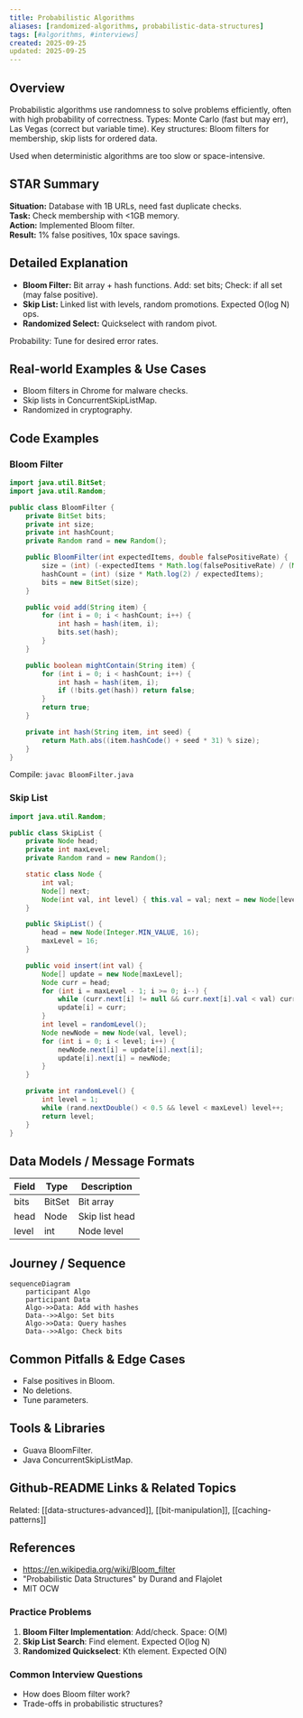 ```yaml
---
title: Probabilistic Algorithms
aliases: [randomized-algorithms, probabilistic-data-structures]
tags: [#algorithms, #interviews]
created: 2025-09-25
updated: 2025-09-25
---
```


## Overview
Probabilistic algorithms use randomness to solve problems efficiently, often with high probability of correctness. Types: Monte Carlo (fast but may err), Las Vegas (correct but variable time). Key structures: Bloom filters for membership, skip lists for ordered data.

Used when deterministic algorithms are too slow or space-intensive.

## STAR Summary
**Situation:** Database with 1B URLs, need fast duplicate checks.  
**Task:** Check membership with <1GB memory.  
**Action:** Implemented Bloom filter.  
**Result:** 1% false positives, 10x space savings.

## Detailed Explanation
- **Bloom Filter:** Bit array + hash functions. Add: set bits; Check: if all set (may false positive).
- **Skip List:** Linked list with levels, random promotions. Expected O(log N) ops.
- **Randomized Select:** Quickselect with random pivot.

Probability: Tune for desired error rates.

## Real-world Examples & Use Cases
- Bloom filters in Chrome for malware checks.
- Skip lists in ConcurrentSkipListMap.
- Randomized in cryptography.

## Code Examples
### Bloom Filter
```java
import java.util.BitSet;
import java.util.Random;

public class BloomFilter {
    private BitSet bits;
    private int size;
    private int hashCount;
    private Random rand = new Random();

    public BloomFilter(int expectedItems, double falsePositiveRate) {
        size = (int) (-expectedItems * Math.log(falsePositiveRate) / (Math.log(2) * Math.log(2)));
        hashCount = (int) (size * Math.log(2) / expectedItems);
        bits = new BitSet(size);
    }

    public void add(String item) {
        for (int i = 0; i < hashCount; i++) {
            int hash = hash(item, i);
            bits.set(hash);
        }
    }

    public boolean mightContain(String item) {
        for (int i = 0; i < hashCount; i++) {
            int hash = hash(item, i);
            if (!bits.get(hash)) return false;
        }
        return true;
    }

    private int hash(String item, int seed) {
        return Math.abs((item.hashCode() + seed * 31) % size);
    }
}
```

Compile: `javac BloomFilter.java`

### Skip List
```java
import java.util.Random;

public class SkipList {
    private Node head;
    private int maxLevel;
    private Random rand = new Random();

    static class Node {
        int val;
        Node[] next;
        Node(int val, int level) { this.val = val; next = new Node[level]; }
    }

    public SkipList() {
        head = new Node(Integer.MIN_VALUE, 16);
        maxLevel = 16;
    }

    public void insert(int val) {
        Node[] update = new Node[maxLevel];
        Node curr = head;
        for (int i = maxLevel - 1; i >= 0; i--) {
            while (curr.next[i] != null && curr.next[i].val < val) curr = curr.next[i];
            update[i] = curr;
        }
        int level = randomLevel();
        Node newNode = new Node(val, level);
        for (int i = 0; i < level; i++) {
            newNode.next[i] = update[i].next[i];
            update[i].next[i] = newNode;
        }
    }

    private int randomLevel() {
        int level = 1;
        while (rand.nextDouble() < 0.5 && level < maxLevel) level++;
        return level;
    }
}
```

## Data Models / Message Formats
| Field | Type | Description |
|-------|------|-------------|
| bits | BitSet | Bit array |
| head | Node | Skip list head |
| level | int | Node level |

## Journey / Sequence
```mermaid
sequenceDiagram
    participant Algo
    participant Data
    Algo->>Data: Add with hashes
    Data-->>Algo: Set bits
    Algo->>Data: Query hashes
    Data-->>Algo: Check bits
```

## Common Pitfalls & Edge Cases
- False positives in Bloom.
- No deletions.
- Tune parameters.

## Tools & Libraries
- Guava BloomFilter.
- Java ConcurrentSkipListMap.

## Github-README Links & Related Topics
Related: [[data-structures-advanced]], [[bit-manipulation]], [[caching-patterns]]

## References
- https://en.wikipedia.org/wiki/Bloom_filter
- "Probabilistic Data Structures" by Durand and Flajolet
- MIT OCW

### Practice Problems
1. **Bloom Filter Implementation**: Add/check. Space: O(M)
2. **Skip List Search**: Find element. Expected O(log N)
3. **Randomized Quickselect**: Kth element. Expected O(N)

### Common Interview Questions
- How does Bloom filter work?
- Trade-offs in probabilistic structures?
